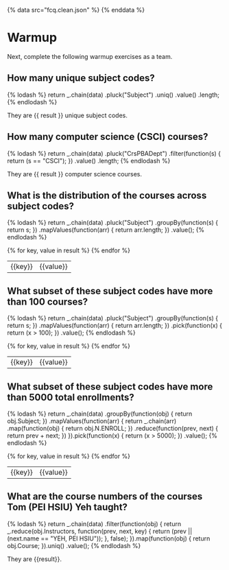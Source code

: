 {% data src="fcq.clean.json" %}
{% enddata %}

# Warmup

Next, complete the following warmup exercises as a team.

## How many unique subject codes?

{% lodash %}
return _.chain(data)
        .pluck("Subject")
        .uniq()
        .value()
        .length;
{% endlodash %}

They are {{ result }} unique subject codes.

## How many computer science (CSCI) courses?

{% lodash %}
return _.chain(data)
        .pluck("CrsPBADept")
        .filter(function(s) { return (s == "CSCI"); })
        .value()
        .length;
{% endlodash %}

They are {{ result }} computer science courses.

## What is the distribution of the courses across subject codes?

{% lodash %}
return _.chain(data)
        .pluck("Subject")
        .groupBy(function(s) { return s; })
        .mapValues(function(arr) { return arr.length; })
        .value();
{% endlodash %}

<table>
{% for key, value in result %}
    <tr>
        <td>{{key}}</td>
        <td>{{value}}</td>
    </tr>
{% endfor %}
</table>

## What subset of these subject codes have more than 100 courses?

{% lodash %}
return _.chain(data)
        .pluck("Subject")
        .groupBy(function(s) { return s; })
        .mapValues(function(arr) { return arr.length; })
        .pick(function(x) { return (x > 100); })
        .value();
{% endlodash %}

<table>
{% for key, value in result %}
    <tr>
        <td>{{key}}</td>
        <td>{{value}}</td>
    </tr>
{% endfor %}
</table>

## What subset of these subject codes have more than 5000 total enrollments?

{% lodash %}
return _.chain(data)
        .groupBy(function(obj) { return obj.Subject; })
        .mapValues(function(arr) {
            return _.chain(arr)
                    .map(function(obj) { return obj.N.ENROLL; })
                    .reduce(function(prev, next) { return prev + next; })
        }).pick(function(x) { return (x > 5000); })
        .value();
{% endlodash %}

<table>
{% for key, value in result %}
    <tr>
        <td>{{key}}</td>
        <td>{{value}}</td>
    </tr>
{% endfor %}
</table>

## What are the course numbers of the courses Tom (PEI HSIU) Yeh taught?

{% lodash %}
return _.chain(data)
        .filter(function(obj) {
            return _.reduce(obj.Instructors, function(prev, next, key) {
                        return (prev || (next.name == "YEH, PEI HSIU"));
                    }, false);
        }).map(function(obj) {
            return obj.Course;
        }).uniq()
        .value();
{% endlodash %}

They are {{result}}.
